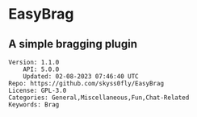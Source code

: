 # EasyBrag
## A simple bragging plugin
```properties
Version: 1.1.0
    API: 5.0.0
    Updated: 02-08-2023 07:46:40 UTC
Repo: https://github.com/skyss0fly/EasyBrag
License: GPL-3.0
Categories: General,Miscellaneous,Fun,Chat-Related
Keywords: Brag
```